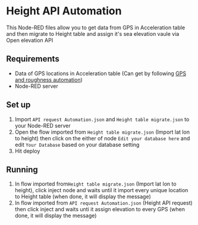 # Height API Automation

This Node-RED files allow you to get data from GPS in Acceleration table and then migrate to Height table and assign it's sea elevation vaule via Open elevation API

## Requirements

- Data of GPS locations in Acceleration table (Can get by following [GPS and roughness automation](https://github.com/326th/Roughness-measurement-respository/blob/master/Data%20acquisition/GPS%20and%20Roughness%20Automation/README.md))
- Node-RED server

## Set up

1. Import `API request Automation.json` and `Height table migrate.json` to your Node-RED server
2. Open the flow imported from `Height table migrate.json` (Import lat lon to height) then click on the either of node `Edit your database here` and edit `Your Database` based on your database setting
3. Hit deploy

## Running

1. In flow imported from`Height table migrate.json` (Import lat lon to height), click inject node and waits until it import every unique location to Height table (when done, it will display the message)
2. In flow imported from `API request Automation.json` (Height API request) then click inject and waits unti it assign elevation to every GPS (when done, it will display the message)
